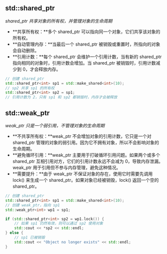 ## std::shared_ptr

*shared_ptr 共享对象的所有权，并管理对象的生命周期*  

* **共享所有权：**多个 shared_ptr 可以指向同一个对象，它们共享该对象的所有权。
* **自动管理内存：**当最后一个 shared_ptr 被销毁或重置时，所指向的对象会自动删除。
* **引用计数：**每个 shared_ptr 会维护一个引用计数，当有新的 shared_ptr 指向相同的对象时，引用计数会增加。当 shared_ptr 被销毁时，引用计数减少到 0，才会释放内存。

```cpp
// 创建 shared_ptr
std::shared_ptr<int> sp1 = std::make_shared<int>(10);  
// sp2 共享 sp1 的所有权
std::shared_ptr<int> sp2 = sp1;                        
// 引用计数为 2，只有 sp1 和 sp2 都销毁时，内存才会被释放
```

## std::weak_ptr

*weak_ptr 只是一个弱引用，不管理对象的生命周期*   

* **不共享所有权：**weak_ptr 不会增加对象的引用计数，它只是一个对 shared_ptr 管理的对象的弱引用。因为它不拥有对象，所以不会影响对象的生命周期。  
* **避免循环引用：**weak_ptr 主要用于打破循环引用问题。如果两个或多个 shared_ptr 互相引用对方，它们的引用计数永远不会减为 0，导致内存泄漏。weak_ptr 用于引用但不参与内存管理，避免这种情况。
* **需要提升：**由于 weak_ptr 不保证对象的存在，使用它时需要先调用 lock() 来生成一个 shared_ptr。如果对象已经被销毁，lock() 返回一个空的 shared_ptr。


```cpp
// 创建 shared_ptr
std::shared_ptr<int> sp1 = std::make_shared<int>(10);  
// 创建 weak_ptr，指向 sp1
std::weak_ptr<int> wp1 = sp1;  

if (std::shared_ptr<int> sp2 = wp1.lock()) {
    // 如果 sp1 仍然有效，则可以通过 sp2 使用对象
    std::cout << *sp2 << std::endl;
} else {
    // sp1 已被销毁
    std::cout << "Object no longer exists" << std::endl;
}
```